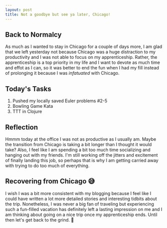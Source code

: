 ```yaml
---
layout: post
title: Not a goodbye but see ya later, Chicago! 
---
```


## Back to Normalcy 

As much as I wanted to stay in Chicago for a couple of days more, I am glad that we left yesterday not because Chicago was a huge distraction to my productivity and I was not able to focus on my apprenticeship. Rather, the apprenticeship is a top priority in my life and I want to devote as much time and effot as I can, so it was better to end the fun when I had my fill instead of prolonging it because I was _infatuated_ with Chicago. 

## Today's Tasks
1. Pushed my locally saved Euler problems #2-5
2. Bowling Game Kata 
3. TTT in Clojure 

## Reflection 

Hmmm today at the office I was not as productive as I usually am. Maybe the transition from Chicago is taking a bit longer than I thought it would take? Also, I feel like I am spending a bit too much time socializing and hanging out with my friends. I'm still working off the jitters and excitement of finally landing this job, so perhaps that is why I am getting carried away with trying to do too much of everything. 

## Recovering from Chicago :sweat_smile:

I wish I was a bit more consistent with my blogging because I feel like I could have written a lot more detailed stories and interesting tidbits about the trip. Nonetheless, I was never a big fan of traveling but experiencing such a fun-filled vacation has definitely left a lasting impression on me and I am thinking about going on a nice trip once my apprenticeship ends. Until then let's get back to the grind. :muscle:
